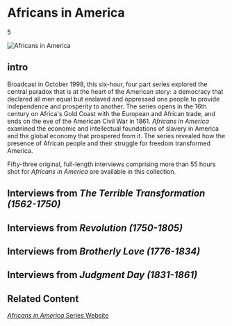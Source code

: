 # Africans in America

5

![](https://s3.amazonaws.com/openvault.wgbh.org/special_collections/africans_america/africans-in-america_ov.jpg "Africans in America")

## intro

Broadcast in October 1998, this six-hour, four part series explored the central paradox that is at the heart of the American story:  a democracy that declared all men equal but enslaved and oppressed one people to provide independence and prosperity to another. The series opens in the 16th century on Africa's Gold Coast with the European and African trade, and ends on the eve 
of the American Civil War in 1861. *Africans in America* examined the economic and intellectual foundations of slavery 
in America and the global economy that prospered from it.  The series revealed how the presence of African people and 
their struggle for freedom transformed America.

Fifty-three original, full-length interviews comprising more than 55 hours shot for *Africans in America* are available in this collection. 

## Interviews from *The Terrible Transformation (1562-1750)*

[](http://localhost:3000/catalog?f[special_collection_tags][]=africans-america_interview_01)

## Interviews from *Revolution (1750-1805)*

[](http://localhost:3000/catalog?f[special_collection_tags][]=africans-america_interview_02)

## Interviews from *Brotherly Love (1776-1834)*

[](http://localhost:3000/catalog?f[special_collection_tags][]=africans-america_interview_03)

## Interviews from *Judgment Day (1831-1861)*

[](http://localhost:3000/catalog?f[special_collection_tags][]=africans-america_interview_04)

## Related Content

[*Africans in America* Series Website](http://www.pbs.org/wgbh/aia/home.html)

